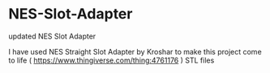 # NES-Slot-Adapter
updated NES Slot Adapter


I have used NES Straight Slot Adapter by Kroshar to make this project come to life  ( https://www.thingiverse.com/thing:4761176 )  STL files 
